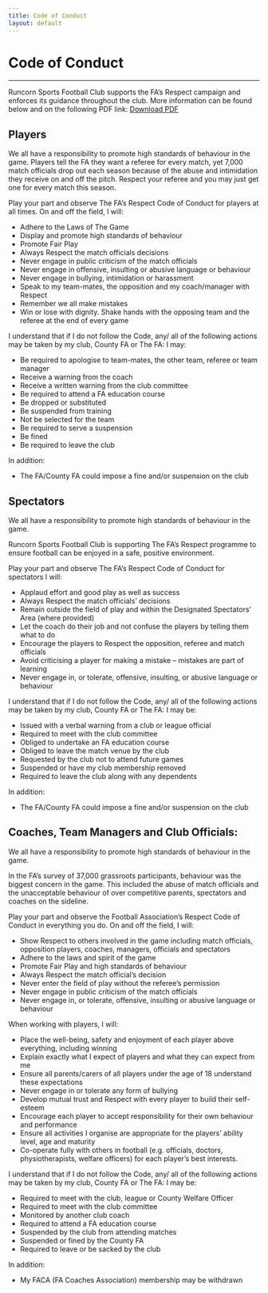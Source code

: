 ```yaml
---
title: Code of Conduct
layout: default
---
```

# Code of Conduct
---
Runcorn Sports Football Club supports the FA’s Respect campaign and enforces its guidance throughout the club. More information can be found below and on the following PDF link: [Download PDF](http://www.thefa.com/-/media/files/my-football-resources/respect/adultclubguide.ashx)

## Players
We all have a responsibility to promote high standards of behaviour in the game. Players tell the FA they want a referee for every match, yet 7,000 match officials drop out each season because of the abuse and intimidation they receive on and off the pitch. Respect your referee and you may just get one for every match this season.

Play your part and observe The FA’s Respect Code of Conduct for players at all times. On and off the field, I will:
- Adhere to the Laws of The Game 
- Display and promote high standards of behaviour 
- Promote Fair Play 
- Always Respect the match officials decisions 
- Never engage in public criticism of the match officials 
- Never engage in offensive, insulting or abusive language or behaviour 
- Never engage in bullying, intimidation or harassment 
- Speak to my team-mates, the opposition and my coach/manager with Respect 
- Remember we all make mistakes 
- Win or lose with dignity. Shake hands with the opposing team and the referee at the end of every game 

I understand that if I do not follow the Code, any/ all of the following actions may be taken by my club, County FA or The FA: I may: 
- Be required to apologise to team-mates, the other team, referee or team manager 
- Receive a warning from the coach 
- Receive a written warning from the club committee 
- Be required to attend a FA education course 
- Be dropped or substituted 
- Be suspended from training 
- Not be selected for the team 
- Be required to serve a suspension 
- Be fined 
- Be required to leave the club 

In addition:
- The FA/County FA could impose a fine and/or suspension on the club

## Spectators
We all have a responsibility to promote high standards of behaviour in the game.

Runcorn Sports Football Club is supporting The FA’s Respect programme to ensure football can be enjoyed in a safe, positive environment. 

Play your part and observe The FA’s Respect Code of Conduct for spectators I will: 
- Applaud effort and good play as well as success 
- Always Respect the match officials’ decisions 
- Remain outside the field of play and within the Designated Spectators’ Area (where provided) 
- Let the coach do their job and not confuse the players by telling them what to do 
- Encourage the players to Respect the opposition, referee and match officials 
- Avoid criticising a player for making a mistake – mistakes are part of learning 
- Never engage in, or tolerate, offensive, insulting, or abusive language or behaviour 

I understand that if I do not follow the Code, any/ all of the following actions may be taken by my club, County FA or The FA: I may be: 
- Issued with a verbal warning from a club or league official 
- Required to meet with the club committee 
- Obliged to undertake an FA education course 
- Obliged to leave the match venue by the club 
- Requested by the club not to attend future games 
- Suspended or have my club membership removed 
- Required to leave the club along with any dependents 

In addition: 
- The FA/County FA could impose a fine and/or suspension on the club

## Coaches, Team Managers and Club Officials:
We all have a responsibility to promote high standards of behaviour in the game.

In the FA’s survey of 37,000 grassroots participants, behaviour was the biggest concern in the game. This included the abuse of match officials and the unacceptable behaviour of over competitive parents, spectators and coaches on the sideline. 

Play your part and observe the Football Association’s Respect Code of Conduct in everything you do. On and off the field, I will: 
- Show Respect to others involved in the game including match officials, opposition players, coaches, managers, officials and spectators 
- Adhere to the laws and spirit of the game 
- Promote Fair Play and high standards of behaviour 
- Always Respect the match official’s decision 
- Never enter the field of play without the referee’s permission 
- Never engage in public criticism of the match officials 
- Never engage in, or tolerate, offensive, insulting or abusive language or behaviour 

When working with players, I will:
- Place the well-being, safety and enjoyment of each player above everything, including winning 
- Explain exactly what I expect of players and what they can expect from me 
- Ensure all parents/carers of all players under the age of 18 understand these expectations 
- Never engage in or tolerate any form of bullying 
- Develop mutual trust and Respect with every player to build their self-esteem 
- Encourage each player to accept responsibility for their own behaviour and performance 
- Ensure all activities I organise are appropriate for the players’ ability level, age and maturity 
- Co-operate fully with others in football (e.g. officials, doctors, physiotherapists, welfare officers) for each player’s best interests.

I understand that if I do not follow the Code, any/ all of the following actions may be taken by my club, County FA or The FA: I may be: 
- Required to meet with the club, league or County Welfare Officer 
- Required to meet with the club committee 
- Monitored by another club coach 
- Required to attend a FA education course 
- Suspended by the club from attending matches 
- Suspended or fined by the County FA 
- Required to leave or be sacked by the club 

In addition: 
- My FACA (FA Coaches Association) membership may be withdrawn
